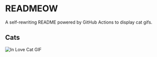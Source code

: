 # READMEOW

A self-rewriting README powered by GitHub Actions to display cat gifs.

## Cats

![In Love Cat GIF](https://media0.giphy.com/media/MDJ9IbxxvDUQM/200.gif?cid=9acd02dadnahunswrq6t6i7drees5dhvm2dplf6smrfcaz2f&ep=v1_gifs_search&rid=200.gif&ct=g)
